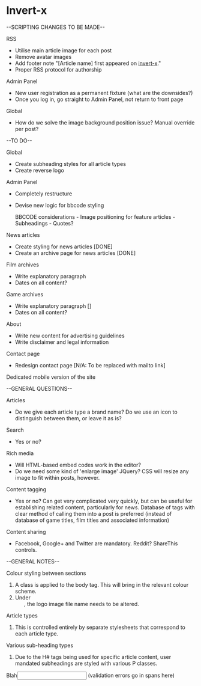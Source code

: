 Invert-x
========

--SCRIPTING CHANGES TO BE MADE--

RSS
- Utilise main article image for each post
- Remove avatar images
- Add footer note "[Article name] first appeared on <a href="article-link">invert-x</a>."
- Proper RSS protocol for authorship

Admin Panel
- New user registration as a permanent fixture (what are the downsides?)
- Once you log in, go straight to Admin Panel, not return to front page

Global
- How do we solve the image background position issue? Manual override per post?



--TO DO--

Global
- Create subheading styles for all article types
- Create reverse logo

Admin Panel
- Completely restructure
- Devise new logic for bbcode styling

	BBCODE considerations
		- Image positioning for feature articles
		- Subheadings
		- Quotes?

News articles
- Create styling for news articles [DONE]
- Create an archive page for news articles [DONE]

Film archives
- Write explanatory paragraph
- Dates on all content?

Game archives
- Write explanatory paragraph []
- Dates on all content?

About
- Write new content for advertising guidelines
- Write disclaimer and legal information

Contact page
- Redesign contact page [N/A: To be replaced with mailto link]

Dedicated mobile version of the site



--GENERAL QUESTIONS--

Articles
- Do we give each article type a brand name? Do we use an icon to distinguish between them, or leave it as is?

Search
- Yes or no?

Rich media
- Will HTML-based embed codes work in the editor?
- Do we need some kind of 'enlarge image' JQuery? CSS will resize any image to fit within posts, however.

Content tagging
- Yes or no? Can get very complicated very quickly, but can be useful for establishing related content, particularly for news. Database of tags with clear method of calling them into a post is preferred (instead of database of game titles, film titles and associated information)

Content sharing
- Facebook, Google+ and Twitter are mandatory. Reddit? ShareThis controls. 



--GENERAL NOTES--

Colour styling between sections
1. A class is applied to the body tag. This will bring in the relevant colour scheme.
2. Under <ul class="main-menu-nav">, the logo image file name needs to be altered.

Article types
1. This is controlled entirely by separate stylesheets that correspond to each article type. 

Various sub-heading types
1. Due to the H# tags being used for specific article content, user mandated subheadings are styled with various P classes.

<label>Blah</label><input /> (validation errors go in spans here)
